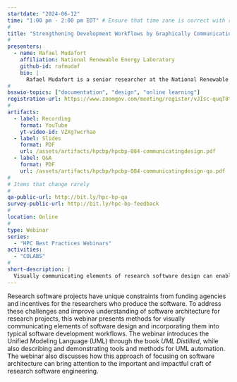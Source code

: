 ```yaml
---
startdate: "2024-06-12"
time: "1:00 pm - 2:00 pm EDT" # Ensure that time zone is correct with respect to standard/daylight time
#
title: "Strengthening Development Workflows by Graphically Communicating Elements of Software Design"
#
presenters:
  - name: Rafael Mudafort
    affiliation: National Renewable Energy Laboratory
    github-id: rafmudaf
    bio: |
      Rafael Mudafort is a senior researcher at the National Renewable Energy Lab’s National Wind Technology Center, focusing on computational modeling of wind turbine and wind farm dynamics and controls. He has served as the research software engineer for several wind energy software packages, and he is currently involved in an effort to coordinate and elevate the quality of NREL’s wind energy software.   Rafael is also a 2023 [Better Scientific Software Fellow](https://bssw.io/fellowship).
#
bsswio-topics: ["documentation", "design", "online learning"]
registration-url: https://www.zoomgov.com/meeting/register/vJIsc-quqT8tHpd71RgLupEVRnTOHWSP5o0
#
artifacts:
  - label: Recording
    format: YouTube
    yt-video-id: VZXg7wcrhao
  - label: Slides
    format: PDF
    url: /assets/artifacts/hpcbp/hpcbp-084-communicatingdesign.pdf
  - label: Q&A
    format: PDF
    url: /assets/artifacts/hpcbp/hpcbp-084-communicatingdesign-qa.pdf
#
# Items that change rarely
#
qa-public-url: http://bit.ly/hpc-bp-qa
survey-public-url: http://bit.ly/hpc-bp-feedback
#
location: Online
#
type: Webinar
series:
  - "HPC Best Practices Webinars"
activities:
  - "COLABS"
#
short-description: |
  Visually communicating elements of research software design can enable improved communication and extension of the software architecture and included models. This webinar describes the Unified Modeling Language as a mechanism for software diagramming as well as concrete methods for incorporating this practice into research software development workflows.
---
```

Research software projects have unique constraints from funding agencies and incentives for the researchers who produce the software. To address these challenges and improve understanding of software architecture for research projects, this webinar presents methods for visually communicating elements of software design and incorporating them into typical software development workflows. The webinar introduces the Unified Modeling Language (UML) through the book *UML Distilled*, while also describing and demonstrating tools and methods for UML automation. The webinar also discusses how this approach of focusing on software architecture can bring attention to the important and impactful craft of research software engineering.
